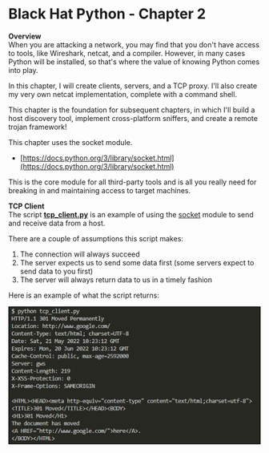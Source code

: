 # Black Hat Python - Chapter 2

**Overview**  
When you are attacking a network, you may find that you don't have access to tools, like Wireshark, netcat, and a compiler.  However, in many cases Python will be installed, so that's where the value of knowing Python comes into play.

In this chapter, I will create clients, servers, and a TCP proxy.  I'll also create my very own netcat implementation, complete with a command shell.

This chapter is the foundation for subsequent chapters, in which I'll build a host discovery tool, implement cross-platform sniffers, and create a remote trojan framework!

This chapter uses the socket module.
- [https://docs.python.org/3/library/socket.html](https://docs.python.org/3/library/socket.html)

This is the core module for all third-party tools and is all you really need for breaking in and maintaining access to target machines.

**TCP Client**  
The script [**tcp_client.py**](tcp_client.py) is an example of using the [socket](https://docs.python.org/3/library/socket.html) module to send and receive data from a host.

There are a couple of assumptions this script makes:
1. The connection will always succeed
2. The server expects us to send some data first (some servers expect to send data to you first)
3. The server will always return data to us in a timely fashion

Here is an example of what the script returns:

![](images/tcp_clientresults.png)
